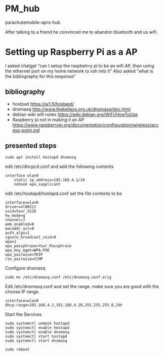 # PM_hub
parachutemobile-aprs-hub

After talking to a friend he convinced me to abandon bluetooth and us wifi.

# Setting up Raspberry Pi as a AP
I asked chatgpt "can I setup the raspbetrry pi to be an wifi AP, then using the  ethernet port on my home network to ssh into it"
Also asked "what is the bibliography for this response"

## bibliography
* hostpad https://w1.fi/hostapd/
* dnsmasq http://www.thekelleys.org.uk/dnsmasq/doc.html
* debian wiki wifi notes https://wiki.debian.org/WiFi/HowToUse
* Raspberry pi not in making it an AP https://www.raspberrypi.org/documentation/configuration/wireless/access-point.md

## presented steps

`sudo apt install hostapd dnsmasq`

edit /etc/dhcpcd.conf and add the following contents
```
interface wlan0
    static ip_address=192.168.4.1/24
    nohook wpa_supplicant
```

edit /etc/hostapd/hostapd.conf set the file contents to be
```
interface=wlan0
driver=nl80211
ssid=Your_SSID
hw_mode=g
channel=7
wmm_enabled=0
macaddr_acl=0
auth_algs=1
ignore_broadcast_ssid=0
wpa=2
wpa_passphrase=Your_Passphrase
wpa_key_mgmt=WPA-PSK
wpa_pairwise=TKIP
rsn_pairwise=CCMP
```

Configure dnsmasq

`sudo mv /etc/dnsmasq.conf /etc/dnsmasq.conf.orig`

Edit /etc/dnsmasq.conf and  set the range.  make sure you are good with the choose IP range.
```
interface=wlan0
dhcp-range=192.168.4.2,192.168.4.20,255.255.255.0,24h
```

Start the Services

```
sudo systemctl unmask hostapd
sudo systemctl enable hostapd
sudo systemctl enable dnsmasq
sudo systemctl start hostapd
sudo systemctl start dnsmasq
```
`sudo reboot`
